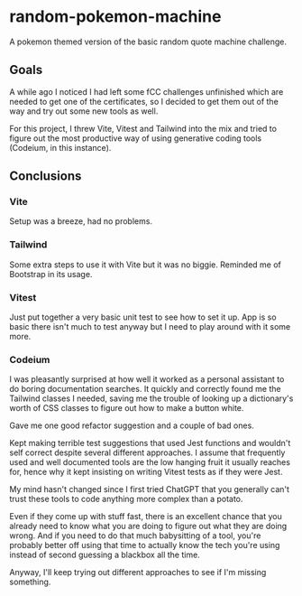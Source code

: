 # random-pokemon-machine
A pokemon themed version of the basic random quote machine challenge.

## Goals
A while ago I noticed I had left some fCC challenges unfinished which are needed to get one of the certificates, so I decided to get them out of the way and try out some new tools as well.

For this project, I threw Vite, Vitest and Tailwind into the mix and tried to figure out the most productive way of using generative coding tools (Codeium, in this instance).

## Conclusions

### Vite
Setup was a breeze, had no problems.

### Tailwind
Some extra steps to use it with Vite but it was no biggie. Reminded me of Bootstrap in its usage.

### Vitest
Just put together a very basic unit test to see how to set it up. App is so basic there isn't much to test anyway but I need to play around with it some more.

### Codeium
I was pleasantly surprised at how well it worked as a personal assistant to do boring documentation searches. It quickly and correctly found me the Tailwind classes I needed, saving me the trouble of looking up a dictionary's worth of CSS classes to figure out how to make a button white.

Gave me one good refactor suggestion and a couple of bad ones.

Kept making terrible test suggestions that used Jest functions and wouldn't self correct despite several different approaches. I assume that frequently used and well documented tools are the low hanging fruit it usually reaches for, hence why it kept insisting on writing Vitest tests as if they were Jest.

My mind hasn't changed since I first tried ChatGPT that you generally can't trust these tools to code anything more complex than a potato.

Even if they come up with stuff fast, there is an excellent chance that you already need to know what you are doing to figure out what they are doing wrong. And if you need to do that much babysitting of a tool, you're probably better off using that time to actually know the tech you're using instead of second guessing a blackbox all the time.

Anyway, I'll keep trying out different approaches to see if I'm missing something.
